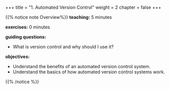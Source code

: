 +++
title = "1. Automated Version Control"
weight = 2
chapter = false
+++

<!-- # Automated Version Control -->

{{% notice note Overview%}}
**teaching:** 5 minutes

**exercises:** 0 minutes

**guiding questions:** 
- What is version control and why should I use it? 

**objectives:**

- Understand the benefits of an automated version control system.
- Understand the basics of how automated version control systems work.

{{% /notice %}}
